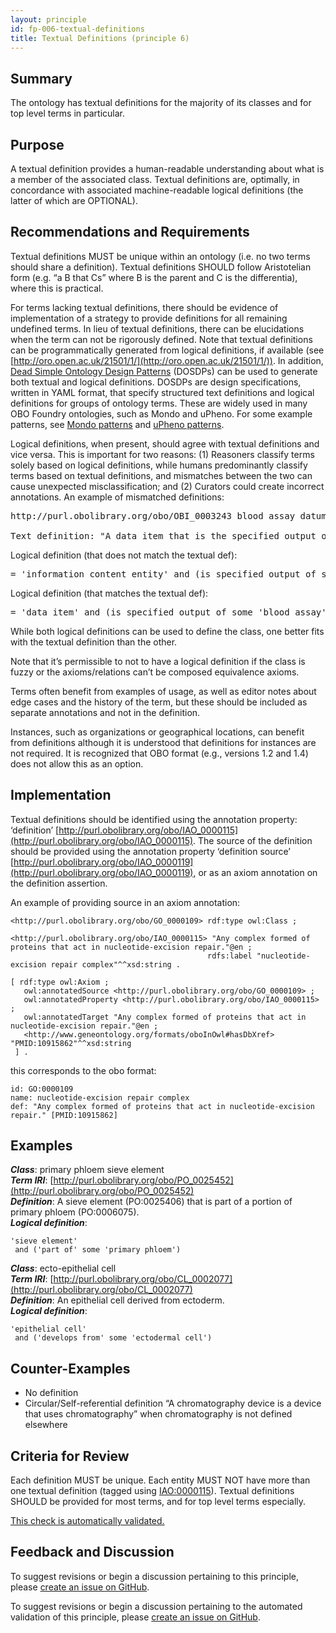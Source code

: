 ```yaml
---
layout: principle
id: fp-006-textual-definitions
title: Textual Definitions (principle 6)
---
```


## Summary

The ontology has textual definitions for the majority of its classes and for top level terms in particular.

## Purpose

A textual definition provides a human-readable understanding about what is a member of the associated class. Textual definitions are, optimally, in concordance with associated machine-readable logical definitions (the latter of which are OPTIONAL).

## Recommendations and Requirements

Textual definitions MUST be unique within an ontology (i.e. no two terms should share a definition). Textual definitions SHOULD follow Aristotelian form (e.g. “a B that Cs” where B is the parent and C is the differentia), where this is practical.

For terms lacking textual definitions, there should be evidence of implementation of a strategy to provide definitions for all remaining undefined terms. In lieu of textual definitions, there can be elucidations when the term can not be rigorously defined. Note that textual definitions can be programmatically generated from logical definitions, if available (see [http://oro.open.ac.uk/21501/1/](http://oro.open.ac.uk/21501/1/)). In addition, [Dead Simple Ontology Design Patterns](https://github.com/INCATools/dead_simple_owl_design_patterns) (DOSDPs) can be used to generate both textual and logical definitions. DOSDPs are design specifications, written in YAML format, that specify structured text definitions and logical definitions for groups of ontology terms. These are widely used in many OBO Foundry ontologies, such as Mondo and uPheno. For some example patterns, see [Mondo patterns](https://mondo.readthedocs.io/en/latest/editors-guide/patterns/) and [uPheno patterns](https://github.com/obophenotype/upheno/tree/master/src/patterns/dosdp-patterns).

Logical definitions, when present, should agree with textual definitions and vice versa. This is important for two reasons: (1) Reasoners classify terms solely based on logical definitions, while humans predominantly classify terms based on textual definitions, and mismatches between the two can cause unexpected misclassification; and (2) Curators could create incorrect annotations. An example of mismatched definitions:

<pre>
http://purl.obolibrary.org/obo/OBI_0003243 blood assay datum

Text definition: "A data item that is the specified output of a blood assay."
</pre>

Logical definition (that does not match the textual def): 
<pre>
= 'information content entity' and (is_specified_output_of some 'blood assay')
</pre>

Logical definition (that matches the textual def): 
<pre>
= 'data item' and (is_specified_output_of some 'blood assay')
</pre>

While both logical definitions can be used to define the class, one better fits with the textual definition than the other.

Note that it’s permissible to not to have a logical definition if the class is fuzzy or the axioms/relations can’t be composed equivalence axioms.

Terms often benefit from examples of usage, as well as editor notes about edge cases and the history of the term, but these should be included as separate annotations and not in the definition.

Instances, such as organizations or geographical locations, can benefit from definitions although it is understood that definitions for instances are not required. It is recognized that OBO format (e.g., versions 1.2 and 1.4) does not allow this as an option.

## Implementation

Textual definitions should be identified using the annotation property: ‘definition’ [http://purl.obolibrary.org/obo/IAO_0000115](http://purl.obolibrary.org/obo/IAO_0000115). The source of the definition should be provided using the annotation property ‘definition source’ [http://purl.obolibrary.org/obo/IAO_0000119](http://purl.obolibrary.org/obo/IAO_0000119), or as an axiom annotation on the definition assertion.

An example of providing source in an axiom annotation:

```
<http://purl.obolibrary.org/obo/GO_0000109> rdf:type owl:Class ;
                                            <http://purl.obolibrary.org/obo/IAO_0000115> "Any complex formed of proteins that act in nucleotide-excision repair."@en ;
                                            rdfs:label "nucleotide-excision repair complex"^^xsd:string .

[ rdf:type owl:Axiom ;
   owl:annotatedSource <http://purl.obolibrary.org/obo/GO_0000109> ;
   owl:annotatedProperty <http://purl.obolibrary.org/obo/IAO_0000115> ;
   owl:annotatedTarget "Any complex formed of proteins that act in nucleotide-excision repair."@en ;
   <http://www.geneontology.org/formats/oboInOwl#hasDbXref> "PMID:10915862"^^xsd:string
 ] .

```

this corresponds to the obo format:

```
id: GO:0000109
name: nucleotide-excision repair complex
def: "Any complex formed of proteins that act in nucleotide-excision repair." [PMID:10915862]
```

## Examples

<i><b>Class</b></i>: primary phloem sieve element
<br> <i><b>Term IRI</b></i>: [http://purl.obolibrary.org/obo/PO_0025452](http://purl.obolibrary.org/obo/PO_0025452)
<br> <i><b>Definition</b></i>: A sieve element (PO:0025406) that is part of a portion of primary phloem (PO:0006075).
<br> <i><b>Logical definition</b></i>:

```
'sieve element'
 and ('part of' some 'primary phloem')
```

<i><b>Class</b></i>: ecto-epithelial cell
<br> <i><b>Term IRI</b></i>: [http://purl.obolibrary.org/obo/CL_0002077](http://purl.obolibrary.org/obo/CL_0002077)
<br> <i><b>Definition</b></i>: An epithelial cell derived from ectoderm.
<br> <i><b>Logical definition</b></i>:

```
'epithelial cell'
 and ('develops from' some 'ectodermal cell')
```

## Counter-Examples

- No definition
- Circular/Self-referential definition
  “A chromatography device is a device that uses chromatography” when chromatography is not defined elsewhere

## Criteria for Review

Each definition MUST be unique. Each entity MUST NOT have more than one textual definition (tagged using [IAO:0000115](http://purl.obolibrary.org/obo/IAO_0000115)). Textual definitions SHOULD be provided for most terms, and for top level terms especially.

[This check is automatically validated.](checks/fp_006)

## Feedback and Discussion

To suggest revisions or begin a discussion pertaining to this principle, please [create an issue on GitHub](https://github.com/OBOFoundry/OBOFoundry.github.io/issues/new?labels=attn%3A+Editorial+WG,principles&title=Principle+%236+%22Definitions%22+%3CENTER+ISSUE+TITLE%3E).

To suggest revisions or begin a discussion pertaining to the automated validation of this principle, please [create an issue on GitHub](https://github.com/OBOFoundry/OBOFoundry.github.io/issues/new?labels=attn%3A+Technical+WG,automated+validation+of+principles&title=Principle+%236+%22Definitions%22+-+automated+validation+%3CENTER+ISSUE+TITLE%3E).

